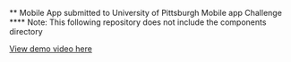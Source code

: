 ** Mobile App submitted to University of Pittsburgh Mobile app Challenge
**** Note: This following repository does not include the components directory


[View demo video here](https://www.youtube.com/watch?v=3CFOHVC-k0w)